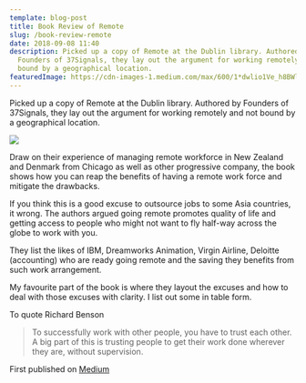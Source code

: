 ```yaml
---
template: blog-post
title: Book Review of Remote
slug: /book-review-remote
date: 2018-09-08 11:40
description: Picked up a copy of Remote at the Dublin library. Authored by
  Founders of 37Signals, they lay out the argument for working remotely and not
  bound by a geographical location.
featuredImage: https://cdn-images-1.medium.com/max/600/1*dwlio1Ve_h8BWlF7fLtnUQ.jpeg
---
```

Picked up a copy of Remote at the Dublin library. Authored by Founders of 37Signals, they lay out the argument for working remotely and not bound by a geographical location.

![](https://cdn-images-1.medium.com/max/600/1*dwlio1Ve_h8BWlF7fLtnUQ.jpeg)

Draw on their experience of managing remote workforce in New Zealand and Denmark from Chicago as well as other progressive company, the book shows how you can reap the benefits of having a remote work force and mitigate the drawbacks.

If you think this is a good excuse to outsource jobs to some Asia countries, it wrong. The authors argued going remote promotes quality of life and getting access to people who might not want to fly half-way across the globe to work with you.

They list the likes of IBM, Dreamworks Animation, Virgin Airline, Deloitte (accounting) who are ready going remote and the saving they benefits from such work arrangement.

My favourite part of the book is where they layout the excuses and how to deal with those excuses with clarity. I list out some in table form.



To quote Richard Benson

> To successfully work with other people, you have to trust each other. A big part of this is trusting people to get their work done wherever they are, without supervision.
>



First published on [Medium](https://medium.com/@mryap/book-review-of-remote-f0964ff76452)